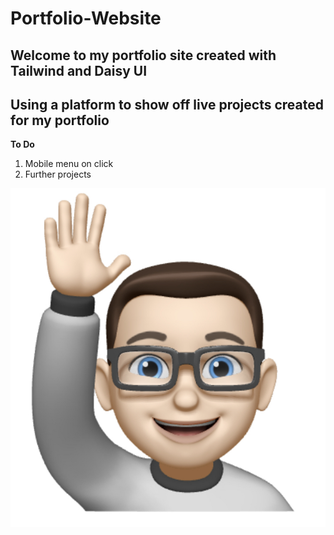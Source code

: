 # Portfolio-Website

## Welcome to my portfolio site created with Tailwind and Daisy UI
## Using a platform to show off live projects created for my portfolio

**To Do** 
1. Mobile menu on click
2. Further projects

![Memoji James Waving](./images/wave.jpg "Memoji waving hello")